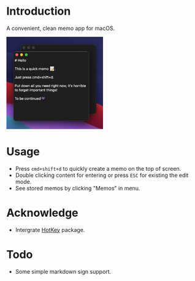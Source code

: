 # Introduction

A convenient, clean memo app for macOS.

<img src="Resources/screenshot.png" width=50% /> 


# Usage

- Press `cmd+shift+d` to quickly create a memo on the top of screen.
- Double clicking content for entering or press `ESC` for existing the edit mode.
- See stored memos by clicking "Memos" in menu.

# Acknowledge

- Intergrate [HotKey](https://github.com/soffes/HotKey) package.

# Todo

- Some simple markdown sign support.
